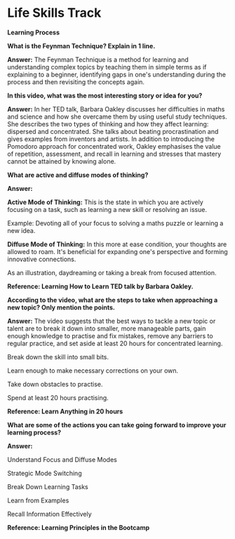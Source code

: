 # **Life Skills Track**

**Learning Process**

**What is the Feynman Technique? Explain in 1 line.**

**Answer:** The Feynman Technique is a method for learning and understanding complex topics by teaching them in simple terms as if explaining to a beginner, identifying gaps in one's understanding during the process and then revisiting the concepts again.

**In this video, what was the most interesting story or idea for you?**

**Answer:** In her TED talk, Barbara Oakley discusses her difficulties in maths and science and how she overcame them by using useful study techniques. She describes the two types of thinking and how they affect learning: dispersed and concentrated. She talks about beating procrastination and gives examples from inventors and artists. In addition to introducing the Pomodoro approach for concentrated work, Oakley emphasises the value of repetition, assessment, and recall in learning and stresses that mastery cannot be attained by knowing alone.

**What are active and diffuse modes of thinking?**

**Answer:**

**Active Mode of Thinking:** This is the state in which you are actively focusing on a task, such as learning a new skill or resolving an issue.

Example: Devoting all of your focus to solving a maths puzzle or learning a new idea.

**Diffuse Mode of Thinking:** In this more at ease condition, your thoughts are allowed to roam. It's beneficial for expanding one's perspective and forming innovative connections.

As an illustration, daydreaming or taking a break from focused attention.

**Reference: Learning How to Learn TED talk by Barbara Oakley.**

**According to the video, what are the steps to take when approaching a new topic? Only mention the points.**

**Answer:** The video suggests that the best ways to tackle a new topic or talent are to break it down into smaller, more manageable parts, gain enough knowledge to practise and fix mistakes, remove any barriers to regular practice, and set aside at least 20 hours for concentrated learning.

Break down the skill into small bits.

Learn enough to make necessary corrections on your own.

Take down obstacles to practise.

Spend at least 20 hours practising.

**Reference: Learn Anything in 20 hours**

**What are some of the actions you can take going forward to improve your learning process?**

**Answer:**

Understand Focus and Diffuse Modes

Strategic Mode Switching

Break Down Learning Tasks

Learn from Examples

Recall Information Effectively

**Reference: Learning Principles in the Bootcamp**
